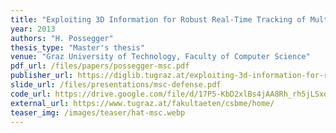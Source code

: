 ```yaml
---
title: "Exploiting 3D Information for Robust Real-Time Tracking of Multiple Objects in Complex Scenarios"
year: 2013
authors: "H. Possegger"
thesis_type: "Master's thesis"
venue: "Graz University of Technology, Faculty of Computer Science"
pdf_url: /files/papers/possegger-msc.pdf
publisher_url: https://diglib.tugraz.at/exploiting-3d-information-for-robust-real-time-tracking-of-multiple-objects-in-complex-scenarios-2013
slide_url: /files/presentations/msc-defense.pdf
code_url: https://drive.google.com/file/d/17P5-KbD2xlBs4jAA8Rh_rh5jLSxdKcUp/view?usp=sharing
external_url: https://www.tugraz.at/fakultaeten/csbme/home/
teaser_img: /images/teaser/hat-msc.webp
---
```

